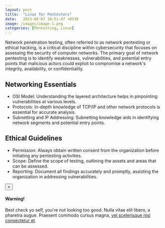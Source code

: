 ```yaml
---
layout: post
title:  "Linux for Pentesters"
date:   2023-08-07 10:51:47 +0530
image: /images/image-1.png
categories: [Pentesting, Linux]
---
```

Network penetration testing, often referred to as network pentesting or ethical hacking, is a critical discipline within cybersecurity that focuses on assessing the security of computer networks. 
The primary goal of network pentesting is to identify weaknesses, vulnerabilities, and potential entry points that malicious actors could exploit to compromise a network's integrity, availability, or confidentiality.


## Networking Essentials

- OSI Model: Understanding the layered architecture helps in pinpointing vulnerabilities at various levels.
- Protocols: In-depth knowledge of TCP/IP and other network protocols is essential for accurate analysis.
- Subnetting and IP Addressing: Subnetting knowledge aids in identifying network segments and potential entry points.

## Ethical Guidelines

- Permission: Always obtain written consent from the organization before initiating any pentesting activities.
- Scope: Define the scope of testing, outlining the assets and areas that can be assessed.
- Reporting: Document all findings accurately and promptly, assisting the organization in addressing vulnerabilities.

<div class="alert alert-dismissible alert-success">
  <button type="button" class="close" data-dismiss="alert">&times;</button>
  <h4>Warning!</h4>
  <p>Best check yo self, you're not looking too good. Nulla vitae elit libero, a pharetra augue. Praesent commodo cursus magna, <a href="#" class="alert-link">vel scelerisque nisl consectetur et</a>.</p>
</div>

[jekyll-docs]: http://jekyllrb.com/docs/home
[jekyll-gh]:   https://github.com/jekyll/jekyll
[jekyll-talk]: https://talk.jekyllrb.com/
